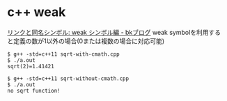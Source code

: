 # c++ weak

[リンクと同名シンボル: weak シンボル編 \- bkブログ]( http://0xcc.net/blog/archives/000062.html )
weak symbolを利用すると定義の数が1以外の場合(0または複数の場合に対応可能)

```
$ g++ -std=c++11 sqrt-with-cmath.cpp
$ ./a.out
sqrt(2)=1.41421
```

```
$ g++ -std=c++11 sqrt-without-cmath.cpp
$ ./a.out
no sqrt function!
```
